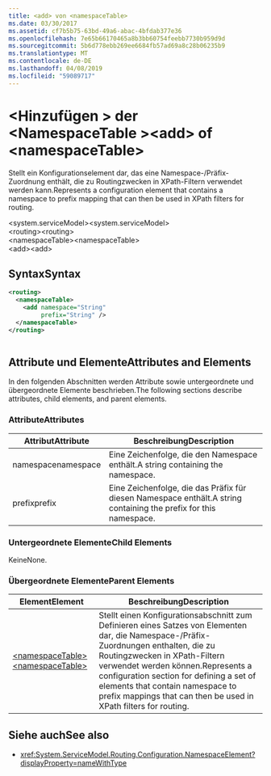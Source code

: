 ```yaml
---
title: <add> von <namespaceTable>
ms.date: 03/30/2017
ms.assetid: cf7b5b75-63bd-49a6-abac-4bfdab377e36
ms.openlocfilehash: 7e65b66170465a8b3bb60754feebb7730b959d9d
ms.sourcegitcommit: 5b6d778ebb269ee6684fb57ad69a8c28b06235b9
ms.translationtype: MT
ms.contentlocale: de-DE
ms.lasthandoff: 04/08/2019
ms.locfileid: "59089717"
---
```

# <a name="add-of-namespacetable"></a><span data-ttu-id="fe61c-102">\<Hinzufügen > der \<NamespaceTable ></span><span class="sxs-lookup"><span data-stu-id="fe61c-102">\<add> of \<namespaceTable></span></span>
<span data-ttu-id="fe61c-103">Stellt ein Konfigurationselement dar, das eine Namespace-/Präfix-Zuordnung enthält, die zu Routingzwecken in XPath-Filtern verwendet werden kann.</span><span class="sxs-lookup"><span data-stu-id="fe61c-103">Represents a configuration element that contains a namespace to prefix mapping that can then be used in XPath filters for routing.</span></span>  
  
 <span data-ttu-id="fe61c-104">\<system.serviceModel></span><span class="sxs-lookup"><span data-stu-id="fe61c-104">\<system.serviceModel></span></span>  
<span data-ttu-id="fe61c-105">\<routing></span><span class="sxs-lookup"><span data-stu-id="fe61c-105">\<routing></span></span>  
<span data-ttu-id="fe61c-106">\<namespaceTable></span><span class="sxs-lookup"><span data-stu-id="fe61c-106">\<namespaceTable></span></span>  
<span data-ttu-id="fe61c-107">\<add></span><span class="sxs-lookup"><span data-stu-id="fe61c-107">\<add></span></span>  
  
## <a name="syntax"></a><span data-ttu-id="fe61c-108">Syntax</span><span class="sxs-lookup"><span data-stu-id="fe61c-108">Syntax</span></span>  
  
```xml  
<routing>
  <namespaceTable>
    <add namespace="String"
         prefix="String" />
  </namespaceTable>
</routing>
```  
  
```csharp  
```  
  
## <a name="attributes-and-elements"></a><span data-ttu-id="fe61c-109">Attribute und Elemente</span><span class="sxs-lookup"><span data-stu-id="fe61c-109">Attributes and Elements</span></span>  
 <span data-ttu-id="fe61c-110">In den folgenden Abschnitten werden Attribute sowie untergeordnete und übergeordnete Elemente beschrieben.</span><span class="sxs-lookup"><span data-stu-id="fe61c-110">The following sections describe attributes, child elements, and parent elements.</span></span>  
  
### <a name="attributes"></a><span data-ttu-id="fe61c-111">Attribute</span><span class="sxs-lookup"><span data-stu-id="fe61c-111">Attributes</span></span>  
  
|<span data-ttu-id="fe61c-112">Attribut</span><span class="sxs-lookup"><span data-stu-id="fe61c-112">Attribute</span></span>|<span data-ttu-id="fe61c-113">Beschreibung</span><span class="sxs-lookup"><span data-stu-id="fe61c-113">Description</span></span>|  
|---------------|-----------------|  
|<span data-ttu-id="fe61c-114">namespace</span><span class="sxs-lookup"><span data-stu-id="fe61c-114">namespace</span></span>|<span data-ttu-id="fe61c-115">Eine Zeichenfolge, die den Namespace enthält.</span><span class="sxs-lookup"><span data-stu-id="fe61c-115">A string containing the namespace.</span></span>|  
|<span data-ttu-id="fe61c-116">prefix</span><span class="sxs-lookup"><span data-stu-id="fe61c-116">prefix</span></span>|<span data-ttu-id="fe61c-117">Eine Zeichenfolge, die das Präfix für diesen Namespace enthält.</span><span class="sxs-lookup"><span data-stu-id="fe61c-117">A string containing the prefix for this namespace.</span></span>|  
  
### <a name="child-elements"></a><span data-ttu-id="fe61c-118">Untergeordnete Elemente</span><span class="sxs-lookup"><span data-stu-id="fe61c-118">Child Elements</span></span>  
 <span data-ttu-id="fe61c-119">Keine</span><span class="sxs-lookup"><span data-stu-id="fe61c-119">None.</span></span>  
  
### <a name="parent-elements"></a><span data-ttu-id="fe61c-120">Übergeordnete Elemente</span><span class="sxs-lookup"><span data-stu-id="fe61c-120">Parent Elements</span></span>  
  
|<span data-ttu-id="fe61c-121">Element</span><span class="sxs-lookup"><span data-stu-id="fe61c-121">Element</span></span>|<span data-ttu-id="fe61c-122">Beschreibung</span><span class="sxs-lookup"><span data-stu-id="fe61c-122">Description</span></span>|  
|-------------|-----------------|  
|[<span data-ttu-id="fe61c-123">\<namespaceTable></span><span class="sxs-lookup"><span data-stu-id="fe61c-123">\<namespaceTable></span></span>](../../../../../docs/framework/configure-apps/file-schema/wcf/namespacetable.md)|<span data-ttu-id="fe61c-124">Stellt einen Konfigurationsabschnitt zum Definieren eines Satzes von Elementen dar, die Namespace-/Präfix-Zuordnungen enthalten, die zu Routingzwecken in XPath-Filtern verwendet werden können.</span><span class="sxs-lookup"><span data-stu-id="fe61c-124">Represents a configuration section for defining a set of elements that contain namespace to prefix mappings that can then be used in XPath filters for routing.</span></span>|  
  
## <a name="see-also"></a><span data-ttu-id="fe61c-125">Siehe auch</span><span class="sxs-lookup"><span data-stu-id="fe61c-125">See also</span></span>

- <xref:System.ServiceModel.Routing.Configuration.NamespaceElement?displayProperty=nameWithType>
